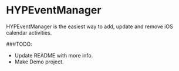 HYPEventManager
===============

HYPEventManager is the easiest way to add, update and remove iOS calendar activities.

###TODO:
- Update README with more info.
- Make Demo project.
